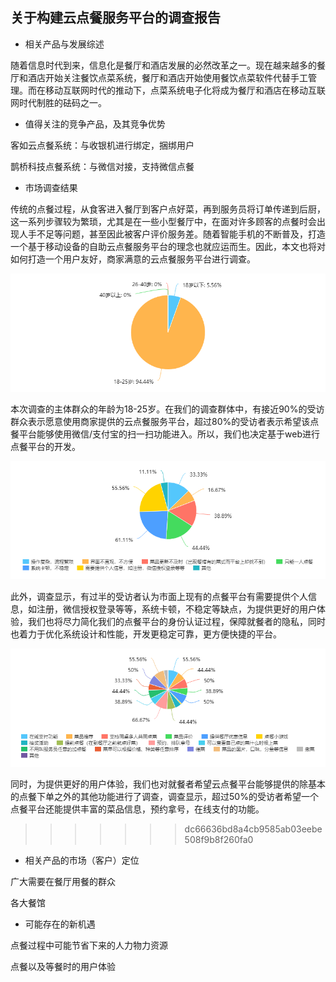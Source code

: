 
## 关于构建云点餐服务平台的调查报告

- 相关产品与发展综述

​        随着信息时代到来，信息化是餐厅和酒店发展的必然改革之一。现在越来越多的餐厅和酒店开始关注餐饮点菜系统，餐厅和酒店开始使用餐饮点菜软件代替手工管理。而在移动互联网时代的推动下，点菜系统电子化将成为餐厅和酒店在移动互联网时代制胜的砝码之一。

- 值得关注的竞争产品，及其竞争优势

客如云点餐系统：与收银机进行绑定，捆绑用户

鹊桥科技点餐系统：与微信对接，支持微信点餐

- 市场调查结果

传统的点餐过程，从食客进入餐厅到客户点好菜，再到服务员将订单传递到后厨，这一系列步骤较为繁琐，尤其是在一些小型餐厅中，在面对许多顾客的点餐时会出现人手不足等问题，甚至因此被客户评价服务差。随着智能手机的不断普及，打造一个基于移动设备的自助云点餐服务平台的理念也就应运而生。因此，本文也将对如何打造一个用户友好，商家满意的云点餐服务平台进行调查。



![chart](../assets/images/chart.png)



本次调查的主体群众的年龄为18-25岁。在我们的调查群体中，有接近90%的受访群众表示愿意使用商家提供的云点餐服务平台，超过80%的受访者表示希望该点餐平台能够使用微信/支付宝的扫一扫功能进入。所以，我们也决定基于web进行点餐平台的开发。



![chart (2)](../assets/images/chart2.png)



此外，调查显示，有过半的受访者认为市面上现有的点餐平台有需要提供个人信息，如注册，微信授权登录等等，系统卡顿，不稳定等缺点，为提供更好的用户体验，我们也将尽力简化我们的点餐平台的身份认证过程，保障就餐者的隐私，同时也着力于优化系统设计和性能，开发更稳定可靠，更方便快捷的平台。



![chart (1)](../assets/images/chart1.png)



同时，为提供更好的用户体验，我们也对就餐者希望云点餐平台能够提供的除基本的点餐下单之外的其他功能进行了调查，调查显示，超过50%的受访者希望一个点餐平台还能提供丰富的菜品信息，预约拿号，在线支付的功能。
>>>>>>> dc66636bd8a4cb9585ab03eebe508f9b8f260fa0

- 相关产品的市场（客户）定位

广大需要在餐厅用餐的群众

各大餐馆

- 可能存在的新机遇

点餐过程中可能节省下来的人力物力资源

点餐以及等餐时的用户体验